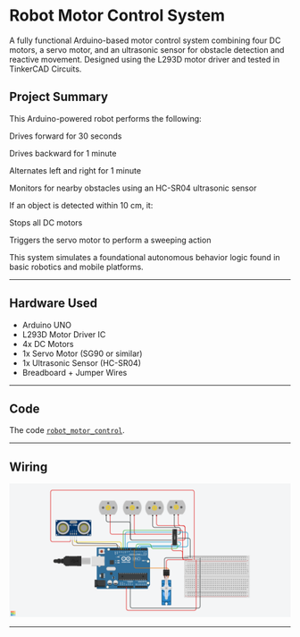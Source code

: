 #  Robot Motor Control System

A fully functional Arduino-based motor control system combining four DC motors, a servo motor, and an ultrasonic sensor for obstacle detection and reactive movement. Designed using the L293D motor driver and tested in TinkerCAD Circuits.

## Project Summary
This Arduino-powered robot performs the following:

Drives forward for 30 seconds

Drives backward for 1 minute

Alternates left and right for 1 minute

Monitors for nearby obstacles using an HC-SR04 ultrasonic sensor

If an object is detected within 10 cm, it:

Stops all DC motors

Triggers the servo motor to perform a sweeping action

This system simulates a foundational autonomous behavior logic found in basic robotics and mobile platforms.

---

##  Hardware Used

- Arduino UNO
- L293D Motor Driver IC
- 4x DC Motors
- 1x Servo Motor (SG90 or similar)
- 1x Ultrasonic Sensor (HC-SR04)
- Breadboard + Jumper Wires

---

##  Code 

The code [`robot_motor_control`](./robot_motor_control).



---

## Wiring 


![Wiring Diagram](./the_wiring.png)

---



